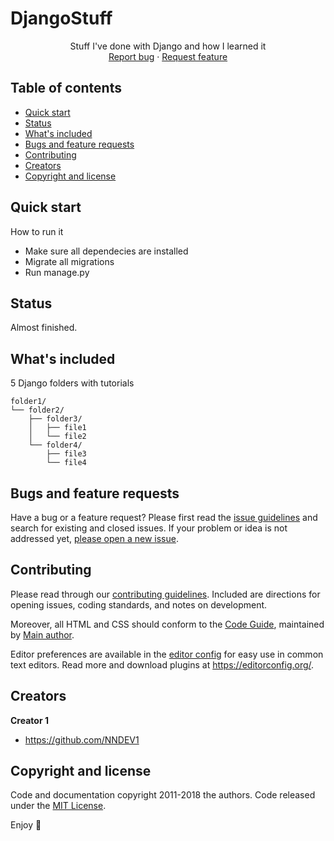 # DjangoStuff
<p align="center">

  <p align="center">
    Stuff I've done with Django and how I learned it
    <br>
    <a href="https://DjangoStuff/issues/new?template=bug.md">Report bug</a>
    ·
    <a href="https://DjangoStuff/issues/new?template=feature.md&labels=feature">Request feature</a>
  </p>
</p>


## Table of contents

- [Quick start](#quick-start)
- [Status](#status)
- [What's included](#whats-included)
- [Bugs and feature requests](#bugs-and-feature-requests)
- [Contributing](#contributing)
- [Creators](#creators)
- [Copyright and license](#copyright-and-license)


## Quick start

How to run it

- Make sure all dependecies are installed
- Migrate all migrations
- Run manage.py

## Status

Almost finished.

## What's included

5 Django folders with tutorials

```text
folder1/
└── folder2/
    ├── folder3/
    │   ├── file1
    │   └── file2
    └── folder4/
        ├── file3
        └── file4
```

## Bugs and feature requests

Have a bug or a feature request? Please first read the [issue guidelines](https://DjangoStuff/blob/master/CONTRIBUTING.md) and search for existing and closed issues. If your problem or idea is not addressed yet, [please open a new issue](https://DjangoStuff/issues/new).

## Contributing

Please read through our [contributing guidelines](https://DjangoStuff/blob/master/CONTRIBUTING.md). Included are directions for opening issues, coding standards, and notes on development.

Moreover, all HTML and CSS should conform to the [Code Guide](https://github.com/mdo/code-guide), maintained by [Main author](https://github.com/NNDEV1).

Editor preferences are available in the [editor config](https://DjangoStuff/blob/master/.editorconfig) for easy use in common text editors. Read more and download plugins at <https://editorconfig.org/>.

## Creators

**Creator 1**

- <https://github.com/NNDEV1>

## Copyright and license

Code and documentation copyright 2011-2018 the authors. Code released under the [MIT License](https://DjangoStuff/blob/master/LICENSE).

Enjoy :metal:
